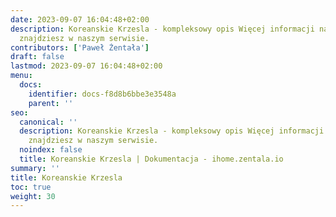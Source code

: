 ```yaml
---
date: 2023-09-07 16:04:48+02:00
description: Koreanskie Krzesla - kompleksowy opis Więcej informacji na smart home
  znajdziesz w naszym serwisie.
contributors: ['Paweł Żentała']
draft: false
lastmod: 2023-09-07 16:04:48+02:00
menu:
  docs:
    identifier: docs-f8d8b6bbe3e3548a
    parent: ''
seo:
  canonical: ''
  description: Koreanskie Krzesla - kompleksowy opis Więcej informacji na smart home
    znajdziesz w naszym serwisie.
  noindex: false
  title: Koreanskie Krzesla | Dokumentacja - ihome.zentala.io
summary: ''
title: Koreanskie Krzesla
toc: true
weight: 30
---
```


